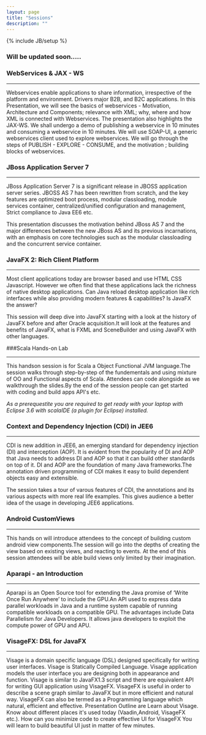 ```yaml
---
layout: page
title: "Sessions"
description: ""
---
```

{% include JB/setup %}

### Will be updated soon.....

### WebServices & JAX - WS
***
Webservices enable applications to share information, irrespective of the platform and environment. Drivers major B2B, and B2C applications. In this Presentation, we will see the basics of webservices - Motivation, Architecture and Components; relevance with XML; why, where and how XML is connected with Webservices. The presentation also highlights the JAX-WS. We shall undergo a demo of publishing a webservice in 10 minutes and consuming a webservice in 10 minutes. We will use SOAP-UI, a generic webservices client used to explore webservices. We will go through the steps of PUBLISH - EXPLORE - CONSUME, and the motivation ; building blocks of webservices.

### JBoss Application Server 7
***
JBoss Application Server 7 is a significant release  in JBOSS application server series. JBOSS AS 7 has been rewritten from scratch, and the key features are optimized boot process, modular classloading, module services container, centralized/unified configuration and management, Strict compliance to Java EE6 etc.

This presentation discusses the motivation behind JBoss AS 7 and the major differences between the new JBoss AS and its previous incarnations, with an emphasis on core technologies such as the modular classloading and the concurrent service container.

### JavaFX 2: Rich Client Platform
***
Most client applications today are browser based and use HTML CSS Javascript. However we often find that these applications lack the richness of native desktop applications. Can Java reload desktop application like rich interfaces while also providing modern features & capabilities? Is JavaFX the answer?

This session will deep dive into JavaFX starting with a look at the history of JavaFX before and after Oracle acquisition.It will look at the features and benefits of JavaFX,  what is FXML and SceneBuilder and using  JavaFX with other languages.

###Scala Hands-on Lab
***
This handson session is for Scala a Object Functional JVM language.The session walks through step-by-step of the fundementals and using mixture of OO and Functional aspects of Scala. Attendees can code alongside as we walkthrough the slides.By the end of the session people can get started with coding and build apps API's etc.

_As a prerequestite you are required to get ready with your laptop with Eclipse 3.6 with scalaIDE (a plugin for Eclipse) installed._


###  Context and Dependency Injection (CDI) in JEE6
***
CDI is new addition in JEE6, an emerging standard for dependency injection (DI) and interception (AOP). It is evident from the popularity of DI and AOP that Java needs to address DI and AOP so that it can build other standards on top of it. DI and AOP are the foundation of many Java frameworks.The annotation driven programming of CDI makes it easy to build dependent objects easy and extensible.

The session takes a tour of varous features of CDI, the annotations and its various aspects with more real life examples. This gives audience a better idea of the usage in developing JEE6 applications.

### Android CustomViews
***
This hands on will introduce attendees to the concept of building custom android view components.The session will go into the depths of creating the view based on existing views, and reacting to events. At the end of this session attendees will be able build views only limited by their imagination.

### Aparapi - an Introduction
***
Aparapi is an Open Source tool for extending the Java promise of ‘Write Once Run
Anywhere’ to include the GPU.An API used to express data parallel workloads in Java and a runtime system capable of running compatible workloads on a
compatible GPU. The advantages include Data Parallelism for Java Developers. It allows java developers to exploit the compute power of GPU and APU.

### VisageFX: DSL for JavaFX
***
Visage is a domain specific language (DSL) designed specifically for writing user interfaces. Visage is Statically Compiled Language. Visage application models the user interface you are designing both in appearance and function. Visage is similar to JavaFX1.3 script  and there are equivalent API for writing GUI application using VisageFX. VisageFX is useful in order to describe a scene graph similar to JavaFX but in more efficient and natural way. VisageFX can also be termed as a Programming language which natural, efficient and effective.
Presentation Outline are  Learn about Visage. Know about different places it's used today (Vaadin,Android, VisageFX etc.). How can you minimize code to create effective UI for VisageFX You will learn to build beautiful UI just in matter of few minutes.





